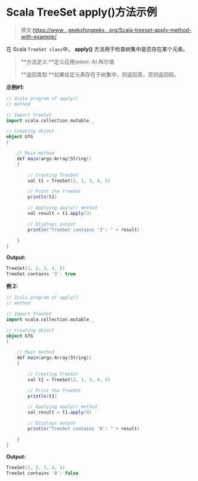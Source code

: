 # Scala TreeSet apply()方法示例

> 原文:[https://www . geeksforgeeks . org/Scala-treeset-apply-method-with-example/](https://www.geeksforgeeks.org/scala-treeset-apply-method-with-example/)

在 Scala `TreeSet class`中， **apply()** 方法用于检查树集中是否存在某个元素。

> **方法定义:**定义应用(elem: A):布尔值
> 
> **返回类型:**如果给定元素存在于树集中，则返回真，否则返回假。

**示例#1:**

```scala
// Scala program of apply() 
// method 

// Import TreeSet
import scala.collection.mutable._

// Creating object 
object GfG 
{ 

    // Main method 
    def main(args:Array[String]) 
    { 

        // Creating TreeSet
        val t1 = TreeSet(2, 1, 3, 4, 5) 

        // Print the TreeSet
        println(t1) 

        // Applying apply() method  
        val result = t1.apply(3)

        // Displays output 
        println("TreeSet contains '3': " + result)

    } 
} 
```

**Output:**

```scala
TreeSet(1, 2, 3, 4, 5)
TreeSet contains '3': true

```

**例 2:**

```scala
// Scala program of apply() 
// method 

// Import TreeSet
import scala.collection.mutable._

// Creating object 
object GfG 
{ 

    // Main method 
    def main(args:Array[String]) 
    { 

        // Creating TreeSet
        val t1 = TreeSet(2, 1, 3, 4, 5) 

        // Print the TreeSet
        println(t1) 

        // Applying apply() method  
        val result = t1.apply(0)

        // Displays output 
        println("TreeSet contains '0': " + result)

    } 
} 
```

**Output:**

```scala
TreeSet(1, 2, 3, 4, 5)
TreeSet contains '0': false

```